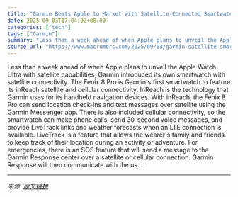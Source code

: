 ```yaml
---
title: "Garmin Beats Apple to Market with Satellite-Connected Smartwatch"
date: 2025-09-03T17:04:02+08:00
categories: ["tech"]
tags: ["Garmin"]
summary: "Less than a week ahead of when Apple plans to unveil the Apple Watch Ultra with satellite capabilities, Garmin introduced its own smartwatch with satellite connectivity. The Fenix 8 Pro is Garmin's fi"
source_url: "https://www.macrumors.com/2025/09/03/garmin-satellite-smartwatch/"
---
```


Less than a week ahead of when Apple plans to unveil the Apple Watch Ultra with satellite capabilities, Garmin introduced its own smartwatch with satellite connectivity. The Fenix 8 Pro is Garmin's first smartwatch to feature its inReach satellite and cellular connectivity. InReach is the technology that Garmin uses for its handheld navigation devices. With inReach, the Fenix 8 Pro can send location check-ins and text messages over satellite using the Garmin Messenger app. There is also included cellular connectivity, so the smartwatch can make phone calls, send 30-second voice messages, and provide LiveTrack links and weather forecasts when an LTE connection is available. LiveTrack is a feature that allows the wearer's family and friends to keep track of their location during an activity or adventure. For emergencies, there is an SOS feature that will send a message to the Garmin Response center over a satellite or cellular connection. Garmin Response will then communicate with the us...

---

*来源: [原文链接](https://www.macrumors.com/2025/09/03/garmin-satellite-smartwatch/)*
